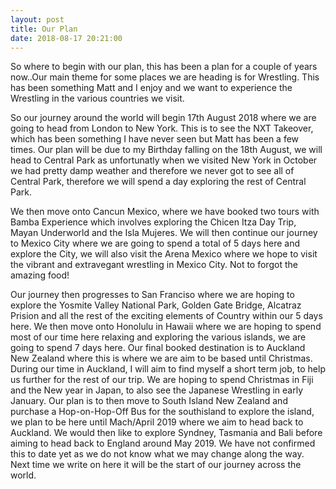 ```yaml
---
layout: post
title: Our Plan
date: 2018-08-17 20:21:00
---
```

So where to begin with our plan, this has been a plan for a couple of years now..Our main theme for some places we are heading is for Wrestling. This has been something Matt and I enjoy and we want to experience the Wrestling in the various countries we visit. 

So our journey around the world will begin 17th August 2018 where we are going to head from London to New York. This is to see the NXT Takeover, which has been something I have never seen but Matt has been a few times. Our plan will be due to my Birthday falling on the 18th August, we will head to Central Park as unfortunatly when we visited New York in October we had pretty damp weather and therefore we never got to see all of Central Park, therefore we will spend a day exploring the rest of Central Park.

We then move onto Cancun Mexico, where we have booked two tours with Bamba Experience which involves exploring the Chicen Itza Day Trip, Mayan Underworld and the Isla Mujeres. We will then continue our journey to Mexico City where we are going to spend a total of 5 days here and explore the City, we will also visit the Arena Mexico where we hope to visit the vibrant and extravegant wrestling in Mexico City. Not to forgot the amazing food!

Our journey then progresses to San Franciso where we are hoping to explore the Yosmite Valley National Park, Golden Gate Bridge, Alcatraz Prision and all the rest of the exciting elements of Country within our 5 days here. We then move onto Honolulu in Hawaii where we are hoping to spend most of our time here relaxing and exploring the various islands, we are going to spend 7 days here. Our final booked destination is to Auckland New Zealand where this is where we are aim to be based until Christmas. During our time in Auckland, I will aim to find myself a short term job, to help us further for the rest of our trip. We are hoping to spend Christmas in Fiji and the New year in Japan, to also see the Japanese Wrestling in early January. Our plan is to then move to South Island New Zealand and purchase a Hop-on-Hop-Off Bus for the southisland to explore the island, we plan to be here until Mach/April 2019 where we aim to head back to Auckland. We would then like to explore Syndney, Tasmania and Bali before aiming to head back to England around May 2019. We have not confirmed this to date yet as we do not know what we may change along the way. Next time we write on here it will be the start of our journey across the world.